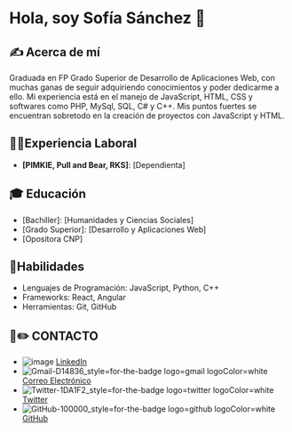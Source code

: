 # Hola, soy Sofía Sánchez 👧

## ✍️ Acerca de mí
Graduada en FP Grado Superior de Desarrollo de Aplicaciones Web, con muchas ganas de seguir adquiriendo conocimientos y poder dedicarme a ello.
Mi experiencia está en el manejo de JavaScript, HTML, CSS y softwares como PHP, MySql, SQL, C# y C++.  Mis puntos fuertes se encuentran sobretodo en la creación de proyectos con JavaScript y HTML.


## 👩‍💻Experiencia Laboral
- **[PIMKIE, Pull and Bear, RKS]**: [Dependienta]
## 🎓 Educación
- [Bachiller]: [Humanidades y Ciencias Sociales]
- [Grado Superior]: [Desarrollo y Aplicaciones Web]
- [Opositora CNP]
## 🤲Habilidades
- Lenguajes de Programación: JavaScript, Python, C++
- Frameworks: React, Angular
- Herramientas: Git, GitHub
## 📩✏️ CONTACTO
- ![image](https://github.com/sofiasg21/sofiasg21/assets/162640974/152c5bd6-2a00-4c2b-9c69-a071d039ed6c)
[LinkedIn](https://www.linkedin.com/in/sof%C3%ADa-s%C3%A1nchez-garrido-ab07b4300/)
- ![Gmail-D14836_style=for-the-badge logo=gmail logoColor=white](https://github.com/sofiasg21/sofiasg21/assets/162640974/ab4e5afe-d5aa-4841-83a7-8f1731bc7aec)[Correo Electrónico](sofiasg21.interamplify@gmail.com)
- ![Twitter-1DA1F2_style=for-the-badge logo=twitter logoColor=white](https://github.com/sofiasg21/sofiasg21/assets/162640974/94ef41c8-64f1-4f7d-a18b-bffae26644ba)[Twitter](https://twitter.com/sofiasginter)
- ![GitHub-100000_style=for-the-badge logo=github logoColor=white](https://github.com/sofiasg21/sofiasg21/assets/162640974/a5ed2b40-f465-4c8e-8322-53397170c54e)[GitHub](https://github.com/sofiasg21)
